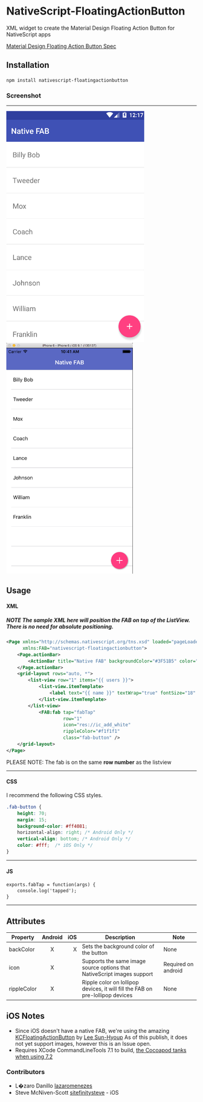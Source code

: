 # NativeScript-FloatingActionButton
XML widget to create the Material Design Floating Action Button for NativeScript apps

[Material Design Floating Action Button Spec](https://www.google.com/design/spec/components/buttons-floating-action-button.html)

## Installation
`npm install nativescript-floatingactionbutton`

### Screenshot
---------------
![FAB Android Screenshot](screens/android.png)
![FAB iOS Screenshot](screens/ios.png)

## Usage

#### XML
##### **NOTE** The sample XML here will position the FAB on top of the ListView. There is no need for absolute positioning.
```XML
<Page xmlns="http://schemas.nativescript.org/tns.xsd" loaded="pageLoaded"
      xmlns:FAB="nativescript-floatingactionbutton">
    <Page.actionBar>
        <ActionBar title="Native FAB" backgroundColor="#3F51B5" color="#fff" />
    </Page.actionBar>
    <grid-layout rows="auto, *">
        <list-view row="1" items="{{ users }}">
            <list-view.itemTemplate>
                <label text="{{ name }}" textWrap="true" fontSize="18" margin="20" />
            </list-view.itemTemplate>
        </list-view>
            <FAB:fab tap="fabTap"
                     row="1"
                     icon="res://ic_add_white"
                     rippleColor="#f1f1f1"
                     class="fab-button" />
    </grid-layout>
</Page>
```
PLEASE NOTE: The fab is on the same **row number** as the listview 
***

#### CSS
I recommend the following CSS styles.
```CSS
.fab-button {
    height: 70;
    margin: 15;
    background-color: #ff4081; 
    horizontal-align: right; /* Android Only */
    vertical-align: bottom; /* Android Only */
    color: #fff;  /* iOS Only */
}
```

***

#### JS

```JS
exports.fabTap = function(args) {
    console.log('tapped');
}
```

***

## Attributes
| Property   |      Android      |  iOS | Description | Note |
|----------|:-------------:|------:|--|--|
| backColor |  X | X | Sets the background color of the button | None
| icon |    X   |   | Supports the same image source options that NativeScript images support | Required on android
| rippleColor | X |     |Ripple color on lollipop devices, it will fill the FAB on pre-lollipop devices | None


## iOS Notes
- Since iOS doesn't have a native FAB, we're using the amazing [KCFloatingActionButton](https://cocoapods.org/pods/KCFloatingActionButton) by [Lee Sun-Hyoup](https://github.com/kciter)
As of this publish, it does not yet support images, however this is an Issue open. 
- Requires XCode CommandLineTools 7.1 to build, [the Cocoapod tanks when using 7.2](https://github.com/NativeScript/nativescript-cli/issues/1521)

### Contributors

- L�zaro Danillo [lazaromenezes](https://github.com/lazaromenezes)
- Steve McNiven-Scott [sitefinitysteve](https://github.com/sitefinitysteve) - iOS
